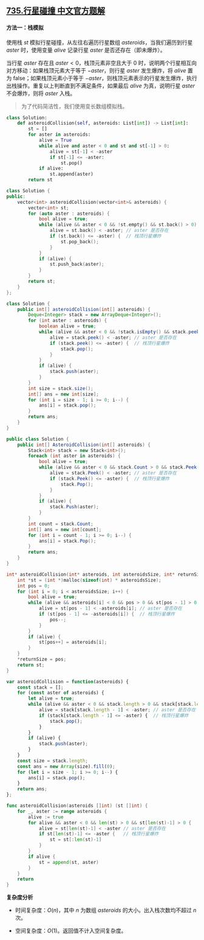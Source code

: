 ## [735.行星碰撞 中文官方题解](https://leetcode.cn/problems/asteroid-collision/solutions/100000/xing-xing-peng-zhuang-by-leetcode-soluti-u3k0)

#### 方法一：栈模拟

使用栈 $\textit{st}$ 模拟行星碰撞，从左往右遍历行星数组 $\textit{asteroids}$，当我们遍历到行星 $\textit{aster}$ 时，使用变量 $\textit{alive}$ 记录行星 $\textit{aster}$ 是否还存在（即未爆炸）。

当行星 $\textit{aster}$ 存在且 $\textit{aster} < 0$，栈顶元素非空且大于 $0$ 时，说明两个行星相互向对方移动：如果栈顶元素大于等于 $-\textit{aster}$，则行星 $\textit{aster}$ 发生爆炸，将 $\textit{alive}$ 置为 $\text{false}$；如果栈顶元素小于等于 $-\textit{aster}$，则栈顶元素表示的行星发生爆炸，执行出栈操作。重复以上判断直到不满足条件，如果最后 $\textit{alive}$ 为真，说明行星 $\textit{aster}$ 不会爆炸，则将 $\textit{aster}$ 入栈。

> 为了代码简洁性，我们使用变长数组模拟栈。

```Python [sol1-Python3]
class Solution:
    def asteroidCollision(self, asteroids: List[int]) -> List[int]:
        st = []
        for aster in asteroids:
            alive = True
            while alive and aster < 0 and st and st[-1] > 0:
                alive = st[-1] < -aster
                if st[-1] <= -aster:
                    st.pop()
            if alive:
                st.append(aster)
        return st
```

```C++ [sol1-C++]
class Solution {
public:
    vector<int> asteroidCollision(vector<int>& asteroids) {
        vector<int> st;
        for (auto aster : asteroids) {
            bool alive = true;
            while (alive && aster < 0 && !st.empty() && st.back() > 0) {
                alive = st.back() < -aster; // aster 是否存在
                if (st.back() <= -aster) {  // 栈顶行星爆炸
                    st.pop_back();
                }
            }
            if (alive) {
                st.push_back(aster);
            }
        }
        return st;
    }
};
```

```Java [sol1-Java]
class Solution {
    public int[] asteroidCollision(int[] asteroids) {
        Deque<Integer> stack = new ArrayDeque<Integer>();
        for (int aster : asteroids) {
            boolean alive = true;
            while (alive && aster < 0 && !stack.isEmpty() && stack.peek() > 0) {
                alive = stack.peek() < -aster; // aster 是否存在
                if (stack.peek() <= -aster) {  // 栈顶行星爆炸
                    stack.pop();
                }
            }
            if (alive) {
                stack.push(aster);
            }
        }
        int size = stack.size();
        int[] ans = new int[size];
        for (int i = size - 1; i >= 0; i--) {
            ans[i] = stack.pop();
        }
        return ans;
    }
}
```

```C# [sol1-C#]
public class Solution {
    public int[] AsteroidCollision(int[] asteroids) {
        Stack<int> stack = new Stack<int>();
        foreach (int aster in asteroids) {
            bool alive = true;
            while (alive && aster < 0 && stack.Count > 0 && stack.Peek() > 0) {
                alive = stack.Peek() < -aster; // aster 是否存在
                if (stack.Peek() <= -aster) {  // 栈顶行星爆炸
                    stack.Pop();
                }
            }
            if (alive) {
                stack.Push(aster);
            }
        }
        int count = stack.Count;
        int[] ans = new int[count];
        for (int i = count - 1; i >= 0; i--) {
            ans[i] = stack.Pop();
        }
        return ans;
    }
}
```

```C [sol1-C]
int* asteroidCollision(int* asteroids, int asteroidsSize, int* returnSize){
    int *st = (int *)malloc(sizeof(int) * asteroidsSize);
    int pos = 0;
    for (int i = 0; i < asteroidsSize; i++) {
        bool alive = true;
        while (alive && asteroids[i] < 0 && pos > 0 && st[pos - 1] > 0) {
            alive = st[pos - 1] < -asteroids[i]; // aster 是否存在
            if (st[pos - 1] <= -asteroids[i]) {  // 栈顶行星爆炸
                pos--;
            }
        }
        if (alive) {
            st[pos++] = asteroids[i];
        }
    }
    *returnSize = pos;
    return st;
}
```

```JavaScript [sol1-JavaScript]
var asteroidCollision = function(asteroids) {
    const stack = [];
    for (const aster of asteroids) {
        let alive = true;
        while (alive && aster < 0 && stack.length > 0 && stack[stack.length - 1] > 0) {
            alive = stack[stack.length - 1] < -aster; // aster 是否存在
            if (stack[stack.length - 1] <= -aster) {  // 栈顶行星爆炸
                stack.pop();
            }
        }
        if (alive) {
            stack.push(aster);
        }
    }
    const size = stack.length;
    const ans = new Array(size).fill(0);
    for (let i = size - 1; i >= 0; i--) {
        ans[i] = stack.pop();
    }
    return ans;
};
```

```go [sol1-Golang]
func asteroidCollision(asteroids []int) (st []int) {
    for _, aster := range asteroids {
        alive := true
        for alive && aster < 0 && len(st) > 0 && st[len(st)-1] > 0 {
            alive = st[len(st)-1] < -aster // aster 是否存在
            if st[len(st)-1] <= -aster {   // 栈顶行星爆炸
                st = st[:len(st)-1]
            }
        }
        if alive {
            st = append(st, aster)
        }
    }
    return
}
```

**复杂度分析**

+ 时间复杂度：$O(n)$，其中 $n$ 为数组 $\textit{asteroids}$ 的大小。出入栈次数均不超过 $n$ 次。

+ 空间复杂度：$O(1)$。返回值不计入空间复杂度。